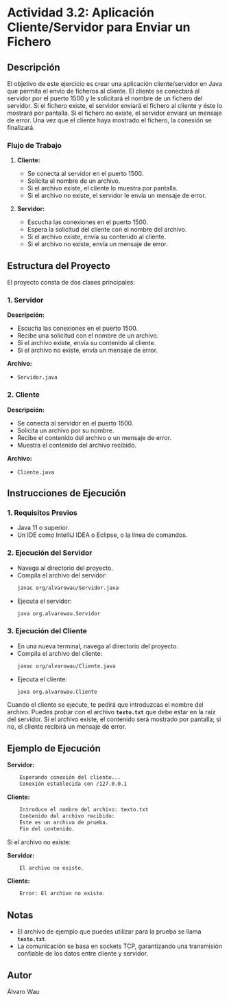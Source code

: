 
# Actividad 3.2: Aplicación Cliente/Servidor para Enviar un Fichero

## Descripción

El objetivo de este ejercicio es crear una aplicación cliente/servidor en Java que permita el envío de ficheros al cliente. El cliente se conectará al servidor por el puerto 1500 y le solicitará el nombre de un fichero del servidor. Si el fichero existe, el servidor enviará el fichero al cliente y éste lo mostrará por pantalla. Si el fichero no existe, el servidor enviará un mensaje de error. Una vez que el cliente haya mostrado el fichero, la conexión se finalizará.

### Flujo de Trabajo

1. **Cliente:**
   - Se conecta al servidor en el puerto 1500.
   - Solicita el nombre de un archivo.
   - Si el archivo existe, el cliente lo muestra por pantalla.
   - Si el archivo no existe, el servidor le envía un mensaje de error.

2. **Servidor:**
   - Escucha las conexiones en el puerto 1500.
   - Espera la solicitud del cliente con el nombre del archivo.
   - Si el archivo existe, envía su contenido al cliente.
   - Si el archivo no existe, envía un mensaje de error.

## Estructura del Proyecto

El proyecto consta de dos clases principales:

### 1. Servidor

**Descripción:**
- Escucha las conexiones en el puerto 1500.
- Recibe una solicitud con el nombre de un archivo.
- Si el archivo existe, envía su contenido al cliente.
- Si el archivo no existe, envía un mensaje de error.

**Archivo:**
- `Servidor.java`

### 2. Cliente

**Descripción:**
- Se conecta al servidor en el puerto 1500.
- Solicita un archivo por su nombre.
- Recibe el contenido del archivo o un mensaje de error.
- Muestra el contenido del archivo recibido.

**Archivo:**
- `Cliente.java`

## Instrucciones de Ejecución

### 1. Requisitos Previos

- Java 11 o superior.
- Un IDE como IntelliJ IDEA o Eclipse, o la línea de comandos.

### 2. Ejecución del Servidor

- Navega al directorio del proyecto.
- Compila el archivo del servidor:
  ```bash
  javac org/alvarowau/Servidor.java
  ```
- Ejecuta el servidor:
  ```bash
  java org.alvarowau.Servidor
  ```

### 3. Ejecución del Cliente

- En una nueva terminal, navega al directorio del proyecto.
- Compila el archivo del cliente:
  ```bash
  javac org/alvarowau/Cliente.java
  ```
- Ejecuta el cliente:
  ```bash
  java org.alvarowau.Cliente
  ```

Cuando el cliente se ejecute, te pedirá que introduzcas el nombre del archivo. Puedes probar con el archivo **`texto.txt`** que debe estar en la raíz del servidor. Si el archivo existe, el contenido será mostrado por pantalla; si no, el cliente recibirá un mensaje de error.

## Ejemplo de Ejecución

**Servidor:**
```bash
    Esperando conexión del cliente...
    Conexión establecida con /127.0.0.1
```

**Cliente:**
```bash
    Introduce el nombre del archivo: texto.txt
    Contenido del archivo recibido:
    Este es un archivo de prueba.
    Fin del contenido.
```

Si el archivo no existe:

**Servidor:**
```bash
    El archivo no existe.
```

**Cliente:**
```bash
    Error: El archivo no existe.
```

## Notas

- El archivo de ejemplo que puedes utilizar para la prueba se llama **`texto.txt`**.
- La comunicación se basa en sockets TCP, garantizando una transmisión confiable de los datos entre cliente y servidor.

## Autor

Álvaro Wau
